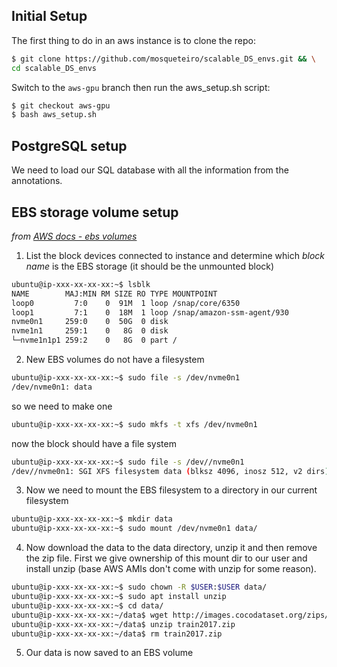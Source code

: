 

## Initial Setup
The first thing to do in an aws instance is to clone the repo:  
```bash
$ git clone https://github.com/mosqueteiro/scalable_DS_envs.git && \
cd scalable_DS_envs
```

Switch to the `aws-gpu` branch then run the aws_setup.sh script:
```bash
$ git checkout aws-gpu
$ bash aws_setup.sh
```

## PostgreSQL setup  
We need to load our SQL database with all the information from the annotations.  



## EBS storage volume setup  
_from_ [_AWS docs - ebs volumes_](https://docs.aws.amazon.com/AWSEC2/latest/UserGuide/ebs-using-volumes.html)  
1. List the block devices connected to instance and determine which _block name_ is the EBS storage (it should be the unmounted block)  
```bash
ubuntu@ip-xxx-xx-xx-xx:~$ lsblk
NAME        MAJ:MIN RM SIZE RO TYPE MOUNTPOINT
loop0         7:0    0  91M  1 loop /snap/core/6350
loop1         7:1    0  18M  1 loop /snap/amazon-ssm-agent/930
nvme0n1     259:0    0  50G  0 disk
nvme1n1     259:1    0   8G  0 disk
└─nvme1n1p1 259:2    0   8G  0 part /
```

2. New EBS volumes do not have a filesystem  
```bash
ubuntu@ip-xxx-xx-xx-xx:~$ sudo file -s /dev/nvme0n1
/dev/nvme0n1: data
```  
so we need to make one  
```bash
ubuntu@ip-xxx-xx-xx-xx:~$ sudo mkfs -t xfs /dev/nvme0n1
```  
now the block should have a file system  
```bash
ubuntu@ip-xxx-xx-xx-xx:~$ sudo file -s /dev//nvme0n1
/dev//nvme0n1: SGI XFS filesystem data (blksz 4096, inosz 512, v2 dirs)
```

3. Now we need to mount the EBS filesystem to a directory in our current filesystem  
```bash
ubuntu@ip-xxx-xx-xx-xx:~$ mkdir data
ubuntu@ip-xxx-xx-xx-xx:~$ sudo mount /dev/nvme0n1 data/
```
4. Now download the data to the data directory, unzip it and then remove the zip file. First we give ownership of this mount dir to our user and install unzip (base AWS AMIs don't come with unzip for some reason).  
```bash
ubuntu@ip-xxx-xx-xx-xx:~$ sudo chown -R $USER:$USER data/
ubuntu@ip-xxx-xx-xx-xx:~$ sudo apt install unzip
ubuntu@ip-xxx-xx-xx-xx:~$ cd data/
ubuntu@ip-xxx-xx-xx-xx:~/data$ wget http://images.cocodataset.org/zips/train2017.zip
ubuntu@ip-xxx-xx-xx-xx:~/data$ unzip train2017.zip
ubuntu@ip-xxx-xx-xx-xx:~/data$ rm train2017.zip
```

5. Our data is now saved to an EBS volume

